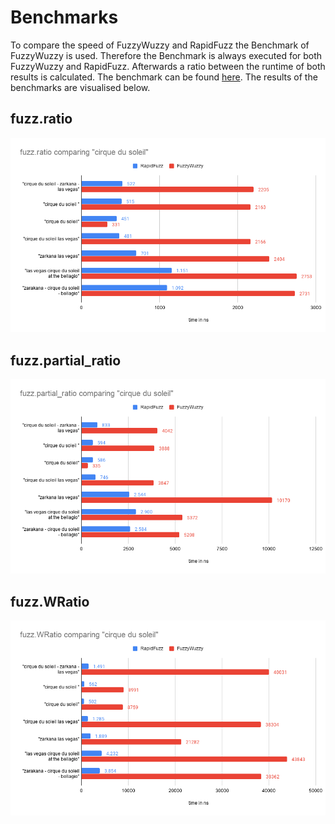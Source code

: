 # Benchmarks

To compare the speed of FuzzyWuzzy and RapidFuzz the Benchmark of FuzzyWuzzy is used.
Therefore the Benchmark is always executed for both FuzzyWuzzy and RapidFuzz.
Afterwards a ratio between the runtime of both results is calculated. The benchmark can be found [here](https://github.com/rhasspy/rapidfuzz/blob/master/python/bench). The results of the benchmarks are visualised below.

## fuzz.ratio

![](.github/fuzz.ratio.png)


## fuzz.partial_ratio

![](.github/fuzz.partial_ratio.png)

## fuzz.WRatio

![](.github/fuzz.WRatio.png)